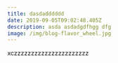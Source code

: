 ```yaml
---
title: dasdadddddd
date: 2019-09-05T09:02:48.405Z
description: asda asdadgdfhgg dfg
image: /img/blog-flavor_wheel.jpg
---
```

xczzzzzzzzzzzzzzzzzzzzzz
